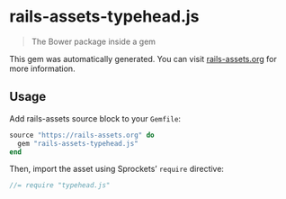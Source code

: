 # rails-assets-typehead.js

> The Bower package inside a gem

This gem was automatically generated. You can visit [rails-assets.org](https://rails-assets.org) for more information.

## Usage

Add rails-assets source block to your `Gemfile`:

```ruby
source "https://rails-assets.org" do
  gem "rails-assets-typehead.js"
end

```

Then, import the asset using Sprockets’ `require` directive:

```js
//= require "typehead.js"
```
